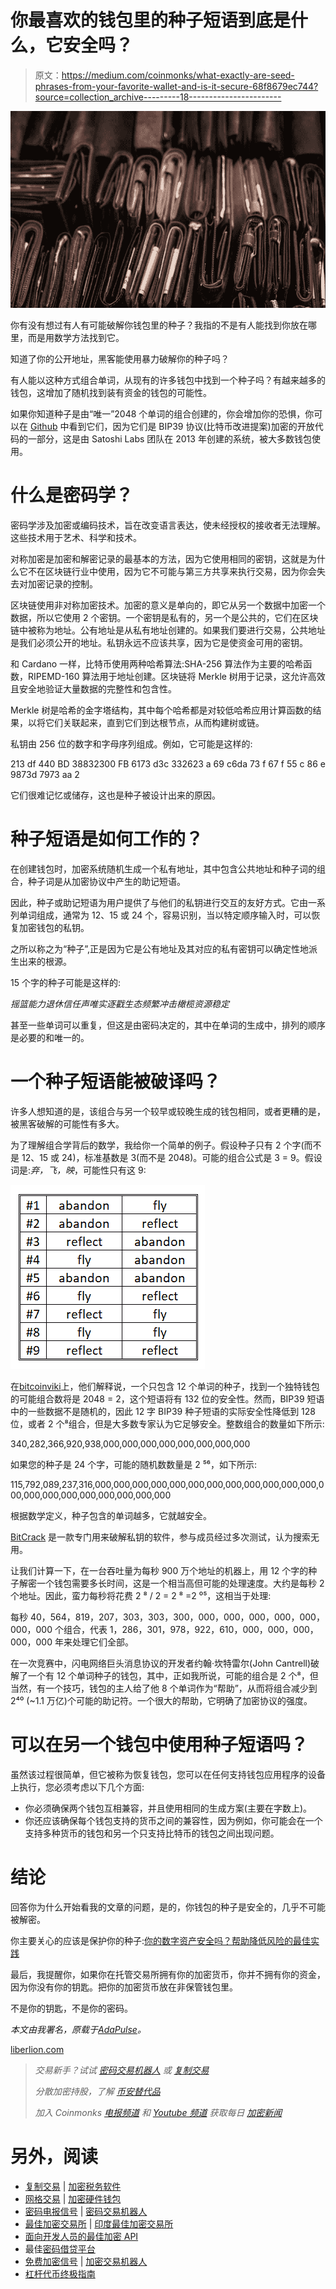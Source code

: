 # 你最喜欢的钱包里的种子短语到底是什么，它安全吗？

> 原文：<https://medium.com/coinmonks/what-exactly-are-seed-phrases-from-your-favorite-wallet-and-is-it-secure-68f8679ec744?source=collection_archive---------18----------------------->

![](img/c5e816b2084a27055393f83b6c76a4d0.png)

你有没有想过有人有可能破解你钱包里的种子？我指的不是有人能找到你放在哪里，而是用数学方法找到它。

知道了你的公开地址，黑客能使用暴力破解你的种子吗？

有人能以这种方式组合单词，从现有的许多钱包中找到一个种子吗？有越来越多的钱包，这增加了随机找到装有资金的钱包的可能性。

如果你知道种子是由“唯一”2048 个单词的组合创建的，你会增加你的恐惧，你可以在 [Github](https://github.com/bitcoin/bips/blob/master/bip-0039/english.txt) 中看到它们，因为它们是 BIP39 协议(比特币改进提案)加密的开放代码的一部分，这是由 Satoshi Labs 团队在 2013 年创建的系统，被大多数钱包使用。

# 什么是密码学？

密码学涉及加密或编码技术，旨在改变语言表达，使未经授权的接收者无法理解。这些技术用于艺术、科学和技术。

对称加密是加密和解密记录的最基本的方法，因为它使用相同的密钥，这就是为什么它不在区块链行业中使用，因为它不可能与第三方共享来执行交易，因为你会失去对加密记录的控制。

区块链使用非对称加密技术。加密的意义是单向的，即它从另一个数据中加密一个数据，所以它使用 2 个密钥。一个密钥是私有的，另一个是公共的，它们在区块链中被称为地址。公有地址是从私有地址创建的。如果我们要进行交易，公共地址是我们必须公开的地址。私钥永远不应该共享，因为它是使资金可用的密钥。

和 Cardano 一样，比特币使用两种哈希算法:SHA-256 算法作为主要的哈希函数，RIPEMD-160 算法用于地址创建。区块链将 Merkle 树用于记录，这允许高效且安全地验证大量数据的完整性和包含性。

Merkle 树是哈希的金字塔结构，其中每个哈希都是对较低哈希应用计算函数的结果，以将它们关联起来，直到它们到达根节点，从而构建树或链。

私钥由 256 位的数字和字母序列组成。例如，它可能是这样的:

213 df 440 BD 38832300 FB 6173 d3c 332623 a 69 c6da 73 f 67 f 55 c 86 e 9873d 7973 aa 2

它们很难记忆或储存，这也是种子被设计出来的原因。

# 种子短语是如何工作的？

在创建钱包时，加密系统随机生成一个私有地址，其中包含公共地址和种子词的组合，种子词是从加密协议中产生的助记短语。

因此，种子或助记短语为用户提供了与他们的私钥进行交互的友好方式。它由一系列单词组成，通常为 12、15 或 24 个，容易识别，当以特定顺序输入时，可以恢复加密钱包的私钥。

之所以称之为“种子”,正是因为它是公有地址及其对应的私有密钥可以确定性地派生出来的根源。

15 个字的种子可能是这样的:

*摇篮能力退休信任声唯实逐戳生态频繁冲击橄榄资源稳定*

甚至一些单词可以重复，但这是由密码决定的，其中在单词的生成中，排列的顺序是必要的和唯一的。

# 一个种子短语能被破译吗？

许多人想知道的是，该组合与另一个较早或较晚生成的钱包相同，或者更糟的是，被黑客破解的可能性有多大。

为了理解组合学背后的数学，我给你一个简单的例子。假设种子只有 2 个字(而不是 12、15 或 24)，标准基数是 3(而不是 2048)。可能的组合公式是 3 = 9。假设词是:*弃，飞，映*，可能性只有这 9:

![](img/e67da3f548ad9e22e72caaef7cfa83ad.png)

在[bitcoinviki](https://en.bitcoin.it/wiki/Seed_phrase#BIP39_and_its_flaws)上，他们解释说，一个只包含 12 个单词的种子，找到一个独特钱包的可能组合数将是 2048 = 2，这个短语将有 132 位的安全性。然而，BIP39 短语中的一些数据不是随机的，因此 12 字 BIP39 种子短语的实际安全性降低到 128 位，或者 2 个⁸组合，但是大多数专家认为它足够安全。整数组合的数量如下所示:

340,282,366,920,938,000,000,000,000,000,000,000,000

如果您的种子是 24 个字，可能的随机数数量是 2 ⁵⁶，如下所示:

115,792,089,237,316,000,000,000,000,000,000,000,000,000,000,000,000,000,000,000,000,000,000,000,000,000

根据数学定义，种子包含的单词越多，它就越安全。

[BitCrack](https://bitcointalk.org/index.php?topic=4453897.0) 是一款专门用来破解私钥的软件，参与成员经过多次测试，认为搜索无用。

让我们计算一下，在一台吞吐量为每秒 900 万个地址的机器上，用 12 个字的种子解密一个钱包需要多长时间，这是一个相当高但可能的处理速度。大约是每秒 2 个地址。因此，蛮力每秒将花费 2 ⁸ / 2 = 2 ⁸ =2 ⁰⁵，这相当于处理:

每秒 40，564，819，207，303，303，300，000，000，000，000，000，000，000 个组合，代表 1，286，301，978，922，610，000，000，000，000，000 年来处理它们全部。

在一次竞赛中，闪电网络巨头消息协议的开发者约翰·坎特雷尔(John Cantrell)破解了一个有 12 个单词种子的钱包，其中，正如我所说，可能的组合是 2 个⁸，但当然，有一个技巧，钱包的主人给了他 8 个单词作为“帮助”，从而将组合减少到 2⁴⁰ (~1.1 万亿)个可能的助记符。一个很大的帮助，它明确了加密协议的强度。

# 可以在另一个钱包中使用种子短语吗？

虽然该过程很简单，但它被称为恢复钱包，您可以在任何支持钱包应用程序的设备上执行，您必须考虑以下几个方面:

*   你必须确保两个钱包互相兼容，并且使用相同的生成方案(主要在字数上)。
*   你还应该确保每个钱包支持的货币之间的兼容性，因为例如，你可能会在一个支持多种货币的钱包和另一个只支持比特币的钱包之间出现问题。

# 结论

回答你为什么开始看我的文章的问题，是的，你钱包的种子是安全的，几乎不可能被解密。

你主要关心的应该是保护你的种子:[你的数字资产安全吗？帮助降低风险的最佳实践](http://adapulse.io/are-your-digital-assets-secure-best-practices-to-help-mitigate-risk/)

最后，我提醒你，如果你在托管交易所拥有你的加密货币，你并不拥有你的资金，因为你没有你的钥匙。把你的加密货币放在非保管钱包里。

不是你的钥匙，不是你的密码。

*本文由我署名，原载于*[*AdaPulse*](https://adapulse.io/what-exactly-are-seed-phrases-from-your-favorite-wallet-and-is-it-secure/)*。*

[liberlion.com](http://liberlion.com/)

> *交易新手？试试* [*密码交易机器人*](/coinmonks/crypto-trading-bot-c2ffce8acb2a) *或* [*复制交易*](/coinmonks/top-10-crypto-copy-trading-platforms-for-beginners-d0c37c7d698c)
> 
> *分散加密持股，了解* [*币安替代品*](https://coincodecap.com/binance-alternatives)
> 
> *加入 Coinmonks* [*电报频道*](https://t.me/coincodecap) *和* [*Youtube 频道*](https://www.youtube.com/c/coinmonks/videos) *获取每日* [*加密新闻*](http://coincodecap.com/)

# 另外，阅读

*   [复制交易](/coinmonks/top-10-crypto-copy-trading-platforms-for-beginners-d0c37c7d698c) | [加密税务软件](/coinmonks/crypto-tax-software-ed4b4810e338)
*   [网格交易](https://coincodecap.com/grid-trading) | [加密硬件钱包](/coinmonks/the-best-cryptocurrency-hardware-wallets-of-2020-e28b1c124069)
*   [密码电报信号](/coinmonks/top-3-telegram-channels-for-crypto-traders-in-2021-8385f4411ff4) | [密码交易机器人](/coinmonks/crypto-trading-bot-c2ffce8acb2a)
*   [最佳加密交易所](/coinmonks/crypto-exchange-dd2f9d6f3769) | [印度最佳加密交易所](/coinmonks/bitcoin-exchange-in-india-7f1fe79715c9)
*   [面向开发人员的最佳加密 API](/coinmonks/best-crypto-apis-for-developers-5efe3a597a9f)
*   最佳[密码借贷平台](/coinmonks/top-5-crypto-lending-platforms-in-2020-that-you-need-to-know-a1b675cec3fa)
*   [免费加密信号](/coinmonks/free-crypto-signals-48b25e61a8da) | [加密交易机器人](/coinmonks/crypto-trading-bot-c2ffce8acb2a)
*   [杠杆代币终极指南](/coinmonks/leveraged-token-3f5257808b22)
